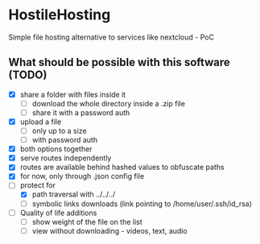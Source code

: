 # HostileHosting

Simple file hosting alternative to services like nextcloud - PoC

## What should be possible with this software (TODO)

- [X] share a folder with files inside it
    - [ ] download the whole directory inside a .zip file
    - [ ] share it with a password auth
- [X] upload a file
    - [ ] only up to a size
    - [ ] with password auth
- [X] both options together
- [X] serve routes independently 
- [X] routes are available behind hashed values to obfuscate paths
- [X] for now, only through .json config file
- [ ] protect for
    - [X] path traversal with ../../../
    - [ ] symbolic links downloads (link pointing to /home/user/.ssh/id_rsa)

- [ ] Quality of life additions
    - [ ] show weight of the file on the list
    - [ ] view without downloading - videos, text, audio